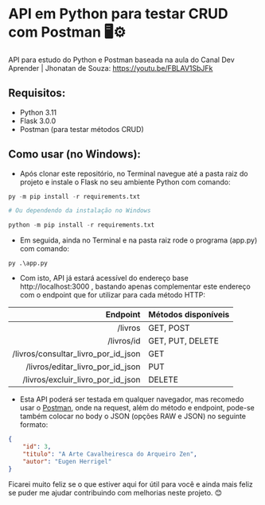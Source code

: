 # **API em Python para testar CRUD com Postman** 🖥️⚙️

API para estudo do Python e Postman baseada na aula do Canal Dev Aprender | Jhonatan de Souza: https://youtu.be/FBLAV1SbJFk

## Requisitos:
- Python 3.11
- Flask 3.0.0
- Postman (para testar métodos CRUD)

## Como usar (no Windows):
- Após clonar este repositório, no Terminal navegue até a pasta raiz do projeto e instale o Flask no seu ambiente Python com comando:

```python
py -m pip install -r requirements.txt

# Ou dependendo da instalação no Windows

python -m pip install -r requirements.txt
```
- Em seguida, ainda no Terminal e na pasta raiz rode o programa (app.py) com comando:

```
py .\app.py 
```
- Com isto, API já estará acessível do endereço base http://localhost:3000 , bastando apenas complementar este endereço com o endpoint que for utilizar para cada método HTTP:

| Endpoint | Métodos disponíveis |
|-----:|---------------|
|/livros|GET, POST|
|/livros/id|GET, PUT, DELETE|
|/livros/consultar_livro_por_id_json|GET|
|/livros/editar_livro_por_id_json|PUT|
|/livros/excluir_livro_por_id_json|DELETE|

- Esta API poderá ser testada em qualquer navegador, mas recomedo usar o [Postman](https://www.postman.com/), onde na request, além do método e endpoint, pode-se também colocar no body o JSON (opções RAW e JSON) no seguinte formato:

```json
{
    "id": 3,
    "titulo": "A Arte Cavalheiresca do Arqueiro Zen",
    "autor": "Eugen Herrigel"
}
```

Ficarei muito feliz se o que estiver aqui for útil para você e ainda mais feliz se puder me ajudar contribuindo com melhorias neste projeto. 😊